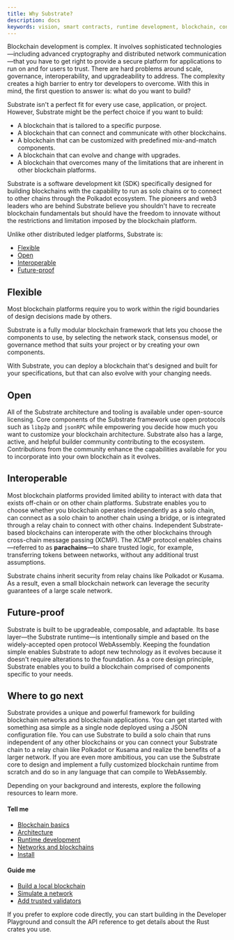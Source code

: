 ```yaml
---
title: Why Substrate?
description: docs
keywords: vision, smart contracts, runtime development, blockchain, consensus, substrate, architecture
---
```


Blockchain development is complex.
It involves sophisticated technologies—including advanced cryptography and distributed network communication—that you have to get right to provide a secure platform for applications to run on and for users to trust.
There are hard problems around scale, governance, interoperability, and upgradeability to address.
The complexity creates a high barrier to entry tor developers to overcome.
With this in mind, the first question to answer is: what do you want to build?

Substrate isn't a perfect fit for every use case, application, or project.
However, Substrate might be the perfect choice if you want to build:

* A blockchain that is tailored to a specific purpose.
* A blockchain that can connect and communicate with other blockchains.
* A blockchain that can be customized with predefined mix-and-match components.
* A blockchain that can evolve and change with upgrades.
* A blockchain that overcomes many of the limitations that are inherent in other blockchain platforms.

Substrate is a software development kit (SDK) specifically designed for building blockchains with the capability to run as solo chains or to connect to other chains through the Polkadot ecosystem.
The pioneers and web3 leaders who are behind Substrate believe you shouldn't have to recreate blockchain fundamentals but should have the freedom to innovate without the restrictions and limitation imposed by the blockchain platform.

Unlike other distributed ledger platforms, Substrate is:

* [Flexible](#flexible)
* [Open](#open)
* [Interoperable](#interoperable)
* [Future-proof](#future-proof)

## Flexible

Most blockchain platforms require you to work within the rigid boundaries of design decisions made by others.

Substrate is a fully modular blockchain framework that lets you choose the components to use, by selecting the network stack, consensus model, or governance method that suits your project or by creating your own components.

With Substrate, you can deploy a blockchain that's designed and built for your specifications, but that can also evolve with your changing needs.

## Open

All of the Substrate architecture and tooling is available under open-source licensing. Core components of the Substrate framework use open protocols such as `libp2p` and `jsonRPC` while empowering you decide how much you want to customize your blockchain architecture. 
Substrate also has a large, active, and helpful builder community contributing to the ecosystem. 
Contributions from the community enhance the capabilities available for you to incorporate into your own blockchain as it evolves.

## Interoperable

Most blockchain platforms provided limited ability to interact with data that exists off-chain or on other chain platforms.
Substrate enables you to choose whether you blockchain operates independently as a solo chain, can connect as a solo chain to another chain using a bridge, or is integrated through a relay chain to connect with other chains. 
Independent Substrate-based blockchains can interoperate with the other blockchains through cross-chain message passing (XCMP). 
The XCMP protocol enables chains—referred to as **parachains**—to share trusted logic, for example, transferring tokens between networks, without any additional trust assumptions.

Substrate chains inherit security from relay chains like Polkadot or Kusama. As a result, even a small blockchain network can leverage the security guarantees of a large scale network.

## Future-proof

Substrate is built to be upgradeable, composable, and adaptable.
Its base layer—the Substrate runtime—is intentionally simple and based on the widely-accepted open protocol WebAssembly.
Keeping the foundation simple enables Substrate to adopt new technology as it evolves because it doesn't require alterations to the foundation. 
As a core design principle, Substrate enables you to build a blockchain comprised of components specific to your needs.

## Where to go next

Substrate provides a unique and powerful framework for building blockchain networks and blockchain applications. 
You can get started with something asa simple as a single node deployed using a JSON configuration file.
You can use Substrate to build a solo chain that runs independent of any other blockchains or you can connect your Substrate chain to a relay chain like Polkadot or Kusama and realize the benefits of a larger network.
If you are even more ambitious, you can use the Substrate core to design and implement a fully customized blockchain runtime from scratch and do so in any language that can compile to WebAssembly. 

Depending on your background and interests, explore the following resources to learn more.

#### Tell me

* [Blockchain basics](/main-docs/fundamentals/blockchain-basics/)
* [Architecture](/main-docs/fundamentals/architecture/)
* [Runtime development](/main-docs/fundamentals/runtime-intro)
* [Networks and blockchains](/main-docs/fundamentals/node-and-network-types/)
* [Install](/main-docs/install/)

#### Guide me

* [Build a local blockchain](/tutorials/get-started/build-local-blockchain/)
* [Simulate a network](/tutorials/get-started/simulate-network/)
* [Add trusted validators](/tutorials/get-started/trusted-network/)

If you prefer to explore code directly, you can start building in the Developer Playground and consult the API reference to get details about the Rust crates you use.
